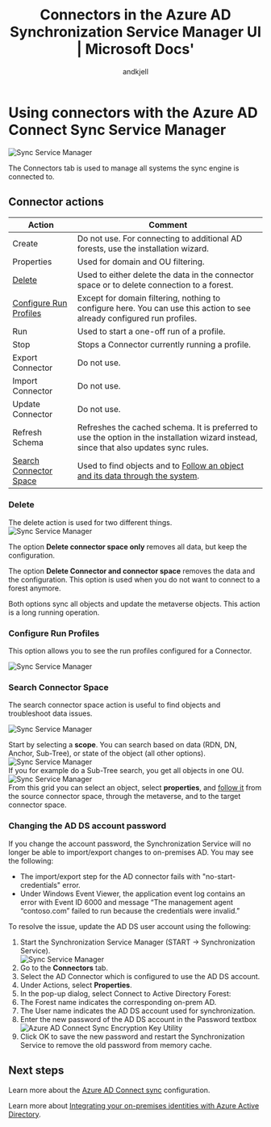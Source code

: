 ﻿---
title: Connectors in the Azure AD Synchronization Service Manager UI | Microsoft Docs'
description: Understand the Connectors tab in the Synchronization Service Manager for Azure AD Connect.
services: active-directory
documentationcenter: ''
author: andkjell
manager: femila
editor: ''

ms.assetid: 60f1d979-8e6d-4460-aaab-747fffedfc1e
ms.service: active-directory
ms.workload: identity
ms.tgt_pltfrm: na
ms.devlang: na
ms.topic: article
ms.date: 04/03/2017
ms.author: billmath
ms.custom: H1Hack27Feb2017; iamfeature=AADConnect
ms.reviewer: cychua
---
# Using connectors with the Azure AD Connect Sync Service Manager

![Sync Service Manager](./media/active-directory-aadconnectsync-service-manager-ui/connectors.png)

The Connectors tab is used to manage all systems the sync engine is connected to.

## Connector actions
| Action | Comment |
| --- | --- |
| Create |Do not use. For connecting to additional AD forests, use the installation wizard. |
| Properties |Used for domain and OU filtering. |
| [Delete](#delete) |Used to either delete the data in the connector space or to delete connection to a forest. |
| [Configure Run Profiles](#configure-run-profiles) |Except for domain filtering, nothing to configure here. You can use this action to see already configured run profiles. |
| Run |Used to start a one-off run of a profile. |
| Stop |Stops a Connector currently running a profile. |
| Export Connector |Do not use. |
| Import Connector |Do not use. |
| Update Connector |Do not use. |
| Refresh Schema |Refreshes the cached schema. It is preferred to use the option in the installation wizard instead, since that also updates sync rules. |
| [Search Connector Space](#search-connector-space) |Used to find objects and to [Follow an object and its data through the system](#follow-an-object-and-its-data-through-the-system). |

### Delete
The delete action is used for two different things.  
![Sync Service Manager](./media/active-directory-aadconnectsync-service-manager-ui/connectordelete.png)

The option **Delete connector space only** removes all data, but keep the configuration.

The option **Delete Connector and connector space** removes the data and the configuration. This option is used when you do not want to connect to a forest anymore.

Both options sync all objects and update the metaverse objects. This action is a long running operation.

### Configure Run Profiles
This option allows you to see the run profiles configured for a Connector.

![Sync Service Manager](./media/active-directory-aadconnectsync-service-manager-ui/configurerunprofiles.png)

### Search Connector Space
The search connector space action is useful to find objects and troubleshoot data issues.

![Sync Service Manager](./media/active-directory-aadconnectsync-service-manager-ui/cssearch.png)

Start by selecting a **scope**. You can search based on data (RDN, DN, Anchor, Sub-Tree), or state of the object (all other options).  
![Sync Service Manager](./media/active-directory-aadconnectsync-service-manager-ui/cssearchscope.png)  
If you for example do a Sub-Tree search, you get all objects in one OU.  
![Sync Service Manager](./media/active-directory-aadconnectsync-service-manager-ui/cssearchsubtree.png)  
From this grid you can select an object, select **properties**, and [follow it](active-directory-aadconnectsync-troubleshoot-object-not-syncing.md) from the source connector space, through the metaverse, and to the target connector space.

### Changing the AD DS account password
If you change the account password, the Synchronization Service will no longer be able to import/export changes to on-premises AD.   You may see the following:

- The import/export step for the AD connector fails with "no-start-credentials" error.
- Under Windows Event Viewer, the application event log contains an error with Event ID 6000 and message “The management agent “contoso.com” failed to run because the credentials were invalid.”

To resolve the issue, update the AD DS user account using the following:


1. Start the Synchronization Service Manager (START → Synchronization Service).
</br>![Sync Service Manager](./media/active-directory-aadconnectsync-service-manager-ui/startmenu.png)
2. Go to the **Connectors** tab.
3. Select the AD Connector which is configured to use the AD DS account.
4. Under Actions, select **Properties**.
5. In the pop-up dialog, select Connect to Active Directory Forest:
6. The Forest name indicates the corresponding on-prem AD.
7. The User name indicates the AD DS account used for synchronization.
8. Enter the new password of the AD DS account in the Password textbox
![Azure AD Connect Sync Encryption Key Utility](media/active-directory-aadconnectsync-encryption-key/key6.png)
9. Click OK to save the new password and restart the Synchronization Service to remove the old password from memory cache.



## Next steps
Learn more about the [Azure AD Connect sync](active-directory-aadconnectsync-whatis.md) configuration.

Learn more about [Integrating your on-premises identities with Azure Active Directory](active-directory-aadconnect.md).
